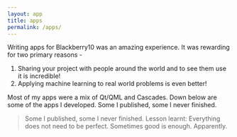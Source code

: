 ```yaml
---
layout: app
title: apps
permalink: /apps/
---
```


Writing apps for Blackberry10 was an amazing experience. It was rewarding for two primary reasons - 
1. Sharing your project with people around the world and to see them use it is incredible!
2. Applying machine learning to real world problems is even better!

Most of my apps were a mix of Qt/QML and Cascades.
Down below are some of the apps I developed. Some I published, some I never finished.
> Some I published, some I never finished. Lesson learnt: Everything does not need to be perfect. Sometimes good is enough. Apparently.

